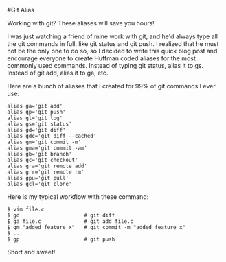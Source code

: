 #Git Alias

Working with git? These aliases will save you hours!
 
I was just watching a friend of mine work with git, and he'd always type all the git commands in full, like git status and git push. I realized that he must not be the only one to do so, so I decided to write this quick blog post and encourage everyone to create Huffman coded aliases for the most commonly used commands. Instead of typing git status, alias it to gs. Instead of git add, alias it to ga, etc.

Here are a bunch of aliases that I created for 99% of git commands I ever use:

    alias ga='git add'
    alias gp='git push'
    alias gl='git log'
    alias gs='git status'
    alias gd='git diff'
    alias gdc='git diff --cached'
    alias gm='git commit -m'
    alias gma='git commit -am'
    alias gb='git branch'
    alias gc='git checkout'
    alias gra='git remote add'
    alias grr='git remote rm'
    alias gpu='git pull'
    alias gcl='git clone'

Here is my typical workflow with these command:

    $ vim file.c
    $ gd                     # git diff
    $ ga file.c              # git add file.c
    $ gm "added feature x"   # git commit -m "added feature x"
    $ ...
    $ gp                     # git push

Short and sweet!
